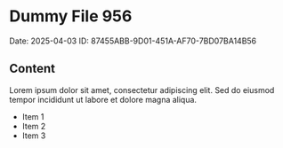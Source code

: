 # Dummy File 956

Date: 2025-04-03
ID: 87455ABB-9D01-451A-AF70-7BD07BA14B56

## Content

Lorem ipsum dolor sit amet, consectetur adipiscing elit.
Sed do eiusmod tempor incididunt ut labore et dolore magna aliqua.

* Item 1
* Item 2
* Item 3
